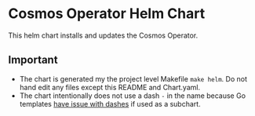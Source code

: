 # Cosmos Operator Helm Chart

This helm chart installs and updates the Cosmos Operator.

## Important
* The chart is generated my the project level Makefile `make helm`. Do not hand edit any files except this README and Chart.yaml.
* The chart intentionally does not use a dash `-` in the name because Go templates [have issue with dashes](https://github.com/helm/helm/issues/2192) if used as a subchart.
